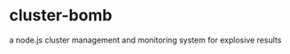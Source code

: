 cluster-bomb
============

a node.js cluster management and monitoring system for explosive results

